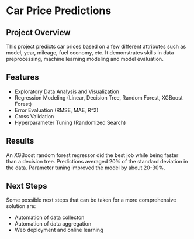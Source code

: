# Car Price Predictions
## Project Overview
This project predicts car prices based on a few different attributes such as model, year, mileage, fuel economy, etc. It demonstrates skills in data preprocessing, machine learning modeling and model evaluation.

## Features
- Exploratory Data Analysis and Visualization
- Regression Modeling (Linear, Decision Tree, Random Forest, XGBoost Forest)
- Error Evaluation (RMSE, MAE, R^2)
- Cross Validation
- Hyperparameter Tuning (Randomized Search)

## Results
An XGBoost random forest regressor did the best job while being faster than a decision tree. Predictions averaged 20% of the standard deviation in the data. Parameter tuning improved the model by about 20-30%.

## Next Steps
Some possible next steps that can be taken for a more comprehensive solution are:
- Automation of data collecton
- Automation of data aggregation
- Web deployment and online learning
